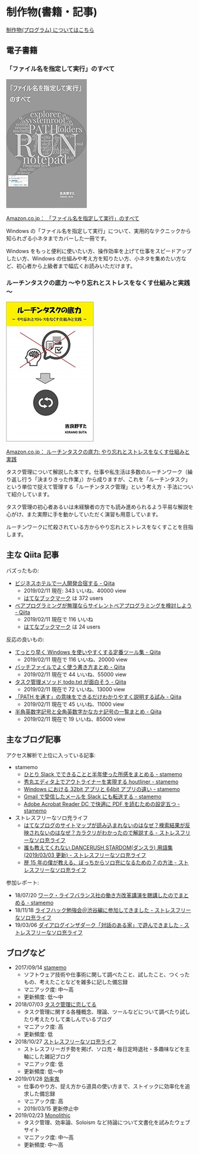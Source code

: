 # 制作物(書籍・記事)
[制作物(プログラム) についてはこちら](works.md)

## 電子書籍

### 「ファイル名を指定して実行」のすべて
![cover_allofrundialog.jpg](img/cover_allofrundialog.jpg)

[Amazon.co.jp： 「ファイル名を指定して実行」のすべて](https://www.amazon.co.jp/dp/B07JF3BHP5/)

Windows の「ファイル名を指定して実行」について、実用的なテクニックから知られざる小ネタまでカバーした一冊です。

Windows をもっと便利に使いたい方、操作効率を上げて仕事をスピードアップしたい方、Windows の仕組みや考え方を知りたい方、小ネタを集めたい方など、初心者から上級者まで幅広くお読みいただけます。

### ルーチンタスクの底力 ～やり忘れとストレスをなくす仕組みと実践～
![cover_routinetask_power.jpg](img/cover_routinetask_power.jpg)

[Amazon.co.jp： ルーチンタスクの底力: やり忘れとストレスをなくす仕組みと実践](https://www.amazon.co.jp/dp/B07MJW8MVD)

タスク管理について解説した本です。仕事や私生活は多数のルーチンワーク（繰り返し行う「決まりきった作業」）から成りますが、これを「ルーチンタスク」という単位で捉えて管理する「ルーチンタスク管理」という考え方・手法について紹介しています。

タスク管理の初心者あるいは未経験者の方でも読み進められるよう平易な解説を心がけ、また実際に手を動かしていただく演習も用意しています。

ルーチンワークに忙殺されている方からやり忘れとストレスをなくすことを目指します。

## 主な Qiita 記事
バズったもの:

- [ビジネスホテルで一人開発合宿する - Qiita](https://qiita.com/sta/items/65e20f74d4891ab3625d)
  - 2019/02/11 現在: 343 いいね、40000 view
  - [はてなブックマーク](http://b.hatena.ne.jp/entry/s/qiita.com/sta/items/65e20f74d4891ab3625d) は 372 users
- [ベアプログラミングが無理ならサイレントベアプログラミングを検討しよう - Qiita](https://qiita.com/sta/items/6661cfcb57cfefa9a36a)
  - 2019/02/11 現在で 116 いいね
  - [はてなブックマーク](http://b.hatena.ne.jp/entry/s/qiita.com/sta/items/6661cfcb57cfefa9a36a) は 24 users

反応の良いもの:

- [てっとり早く Windows を使いやすくする定番ツール集 - Qiita](https://qiita.com/sta/items/65b6ed5c0c349c03fb40)
  - 2019/02/11 現在で 116 いいね、20000 view
- [バッチファイルでよく使う書き方まとめ - Qiita](https://qiita.com/sta/items/8cab80fe74b8dcfa5336)
  - 2019/02/11 現在で 44 いいね、55000 view
- [タスク管理メソッド todo.txt が面白そう - Qiita](https://qiita.com/sta/items/0f72c9c956cf05df8141)
  - 2019/02/11 現在で 72 いいね、13000 view
- [「PATH を通す」の意味をできるだけわかりやすく説明する試み - Qiita](https://qiita.com/sta/items/63e1048025d1830d12fd)
  - 2019/02/11 現在で 45 いいね、11000 view
- [半角英数字記号と全角英数字かなカナ記号の一覧まとめ - Qiita](https://qiita.com/sta/items/848e7a8c4699a59c604f)
  - 2019/02/11 現在で 19 いいね、85000 view

## 主なブログ記事
アクセス解析で上位に入っている記事:

- stamemo
  - [ひとり Slack でできることと半年使った所感をまとめる - stamemo](http://stakiran.hatenablog.com/entry/2017/09/17/091255)
  - [秀丸エディタ上でアウトライナーを実現する houtliner - stamemo](http://stakiran.hatenablog.com/entry/2019/01/17/185211)
  - [Windows における 32bit アプリと 64bit アプリの違い - stamemo](http://stakiran.hatenablog.com/entry/2017/09/14/213307)
  - [Gmail で受信したメールを Slack にも転送する - stamemo](http://stakiran.hatenablog.com/entry/2018/01/13/173034)
  - [Adobe Acrobat Reader DC で快適に PDF を読むための設定五つ - stamemo](http://stakiran.hatenablog.com/entry/2018/05/12/175900)
- ストレスフリーなソロ充ライフ
  - [はてなブログのサイトマップが読み込まれないのはなぜ？検索結果が反映されないのはなぜ？カラクリがわかったので解説する - ストレスフリーなソロ充ライフ](https://stressfree-fulfilling-solo.hatenablog.com/entry/2019/03/17/160105)
  - [誰も教えてくれない DANCERUSH STARDOM(ダンスラ) 用語集 (2019/03/03 更新) - ストレスフリーなソロ充ライフ](https://stressfree-fulfilling-solo.hatenablog.com/entry/2018/11/09/073300)
  - [歴 15 年の僕が教える、ぼっちからソロ充になるための 7 の方法 - ストレスフリーなソロ充ライフ](https://stressfree-fulfilling-solo.hatenablog.com/entry/2018/12/25/071200)

参加レポート:

- 18/07/20 [ワーク・ライフバランス社の働き方改革講演を聴講したのでまとめる - stamemo](http://stakiran.hatenablog.com/entry/2018/07/20/200843)
- 18/11/18 [ライフハック勉強会＠渋谷編に参加してきました - ストレスフリーなソロ充ライフ](https://stressfree-fulfilling-solo.hatenablog.com/entry/2018/11/18/090152)
- 19/03/06 [ダイアログインザダーク「対話のある家」で遊んできました - ストレスフリーなソロ充ライフ](https://stressfree-fulfilling-solo.hatenablog.com/entry/2019/03/06/070100)

## ブログなど
- 2017/09/14 [stamemo](http://stakiran.hatenablog.com/)
  - ソフトウェア技術や仕事術に関して調べたこと、試したこと、つくったもの、考えたことなどを雑多に記した備忘録
  - マニアック度: 中～高
  - 更新頻度: 低～中
- 2018/07/03 [タスク管理に恋してる](https://ilovetaskmanagement.hatenablog.com/archive/2018/7)
  - タスク管理に関する各種概念、理論、ツールなどについて調べたり試したり考えたりして楽しんでいるブログ
  - マニアック度: 高
  - 更新頻度: 低
- 2018/10/27 [ストレスフリーなソロ充ライフ](https://stressfree-fulfilling-solo.hatenablog.com/)
  - ストレスフリーガチ勢を掲げ、ソロ充・毎日定時退社・多趣味などを主軸にした雑記ブログ
  - マニアック度: 低
  - 更新頻度: 低～中
- 2019/01/28 [効率鬼](https://kouritsuoni.hatenablog.com/)
  - 仕事のやり方、捉え方から道具の使い方まで、ストイックに効率化を追求した備忘録
  - マニアック度: 高
  - 2019/03/15 更新停止中
- 2019/02/23 [Monolithic](https://stakiran.github.io/monolithic/)
  - タスク管理、効率論、Soloism など持論について文書化を試みたウェブサイト
  - マニアック度: 中～高
  - 更新頻度: 中～高
